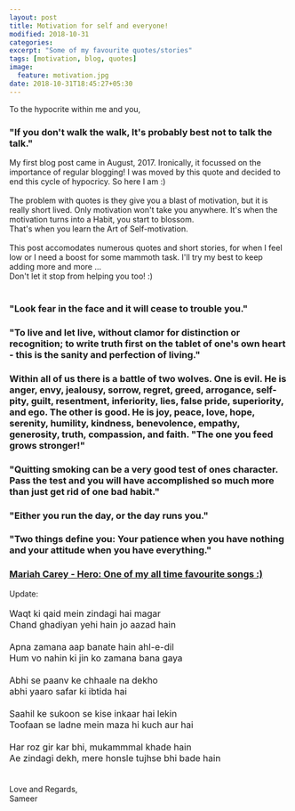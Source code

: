 ```yaml
---
layout: post
title: Motivation for self and everyone!
modified: 2018-10-31
categories: 
excerpt: "Some of my favourite quotes/stories"
tags: [motivation, blog, quotes]
image:
  feature: motivation.jpg
date: 2018-10-31T18:45:27+05:30
---
```


To the hypocrite within me and you,
### "If you don't walk the walk, It's probably best not to talk the talk."
My first blog post came in August, 2017. Ironically, it focussed on the importance of regular blogging! I was moved by this quote and decided to end this cycle of hypocricy. So here I am :)<br><br>
The problem with quotes is they give you a blast of motivation, but it is really short lived. Only motivation won't take you anywhere. It's when the motivation turns into a Habit, you start to blossom.<br>
That's when you learn the Art of Self-motivation.<br><br>
This post accomodates numerous quotes and short stories, for when I feel low or I need a boost for some mammoth task. I'll try my best to keep adding more and more ...<br>
Don't let it stop from helping you too! :)<br><br>
### "Look fear in the face and it will cease to trouble you."
<!-- <br><br> -->
### "To live and let live, without clamor for distinction or recognition; to write truth first on the tablet of one's own heart - this is the sanity and perfection of living."
<!-- <br><br> -->
### Within all of us there is a battle of two wolves. One is evil. He is anger, envy, jealousy, sorrow, regret, greed, arrogance, self-pity, guilt, resentment, inferiority, lies, false pride, superiority, and ego. The other is good. He is joy, peace, love, hope, serenity, humility, kindness, benevolence, empathy, generosity, truth, compassion, and faith. "The one you feed grows stronger!"
<!-- <br><br> -->
### "Quitting smoking can be a very good test of ones character. Pass the test and you will have accomplished so much more than just get rid of one bad habit."
<!-- <br><br> -->
### "Either you run the day, or the day runs you."
<!-- <br><br> -->
### "Two things define you: Your patience when you have nothing and your attitude when you have everything."
<!-- <br><br> -->
### [Mariah Carey - Hero: One of my all time favourite songs :)](https://www.youtube.com/watch?v=0IA3ZvCkRkQ)
Update:<br><br>
<font size="3">
Waqt ki qaid mein zindagi hai magar<br>
Chand ghadiyan yehi hain jo aazad hain<br><br>
</font>
<font size="3">
Apna zamana aap banate hain ahl-e-dil<br>
Hum vo nahin ki jin ko zamana bana gaya<br><br>
</font>
<font size="3">
Abhi se paanv ke chhaale na dekho<br>
abhi yaaro safar ki ibtida hai<br><br>
</font>
<font size="3">
Saahil ke sukoon se kise inkaar hai lekin<br>
Toofaan se ladne mein maza hi kuch aur hai<br><br>
</font>
<font size="3">
Har roz gir kar bhi, mukammmal khade hain<br>
Ae zindagi dekh, mere honsle tujhse bhi bade hain<br><br>
</font>
<br>
Love and Regards,<br>
Sameer
